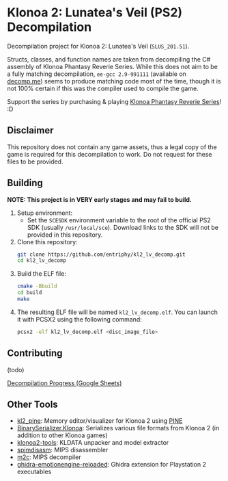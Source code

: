# Klonoa 2: Lunatea's Veil (PS2) Decompilation
Decompilation project for Klonoa 2: Lunatea's Veil (`SLUS_201.51`).

Structs, classes, and function names are taken from decompiling the C# assembly of Klonoa Phantasy Reverie Series. 
While this does not aim to be a fully matching decompilation, `ee-gcc 2.9-991111` (available on [decomp.me](https://decomp.me)) seems to produce matching code most of the time, though it is not 100% certain if this was the compiler used to compile the game.

Support the series by purchasing & playing [Klonoa Phantasy Reverie Series](https://klonoa-at-blog.tumblr.com/post/145593146333/here-are-the-current-ways-you-can-officially)! :D

## Disclaimer
This repository does not contain any game assets, thus a legal copy of the game is required for this decompilation to work. Do not request for these files to be provided.

## Building
**NOTE: This project is in VERY early stages and may fail to build.**

1. Setup environment:
    * Set the `SCESDK` environment variable to the root of the official PS2 SDK (usually `/usr/local/sce`). Download links to the SDK will not be provided in this repository.
2. Clone this repository:
    ```bash
    git clone https://github.com/entriphy/kl2_lv_decomp.git
    cd kl2_lv_decomp
    ```
3. Build the ELF file:
    ```bash
    cmake -Bbuild
    cd build
    make
    ```
4. The resulting ELF file will be named `kl2_lv_decomp.elf`. You can launch it with PCSX2 using the following command:
    ```bash
    pcsx2 -elf kl2_lv_decomp.elf <disc_image_file>
    ```

## Contributing
(todo)

[Decompilation Progress (Google Sheets)](https://docs.google.com/spreadsheets/d/190e6yPZklUfM2ye2Pkpta4B5KNp9lJFB0Ldx90eCVzU/edit?usp=sharing)

## Other Tools
* [kl2_pine](https://github.com/entriphy/kl2_pine): Memory editor/visualizer for Klonoa 2 using [PINE](https://github.com/GovanifY/pine)
* [BinarySerializer.Klonoa](https://github.com/BinarySerializer/BinarySerializer.Klonoa): Serializes various file formats from Klonoa 2 (in addition to other Klonoa games)
* [klonoa2-tools](https://github.com/entriphy/klonoa2-tools): KLDATA unpacker and model extractor
* [spimdisasm](https://github.com/Decompollaborate/spimdisasm): MIPS disassembler
* [m2c](https://github.com/matt-kempster/m2c): MIPS decompiler
* [ghidra-emotionengine-reloaded](https://github.com/chaoticgd/ghidra-emotionengine-reloaded): Ghidra extension for Playstation 2 executables
